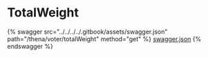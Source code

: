 # TotalWeight

{% swagger src="../../../../.gitbook/assets/swagger.json" path="/thena/voter/totalWeight" method="get" %}
[swagger.json](../../../../.gitbook/assets/swagger.json)
{% endswagger %}
